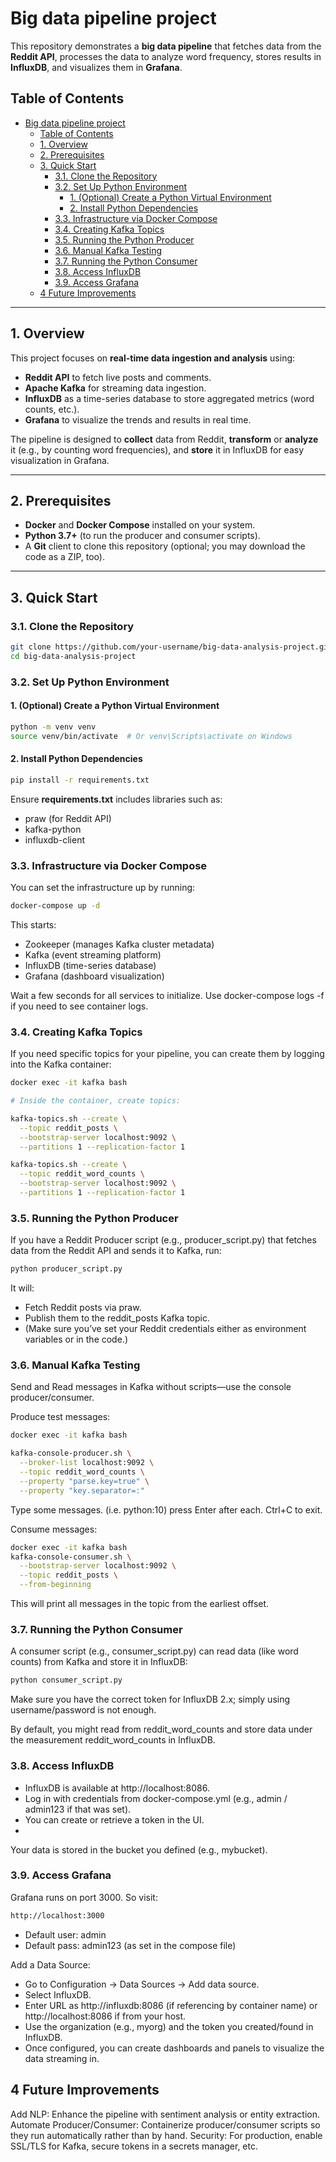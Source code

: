 # Big data pipeline project

This repository demonstrates a **big data pipeline** that fetches data from the **Reddit API**, processes the data to analyze word frequency, stores results in **InfluxDB**, and visualizes them in **Grafana**.

## Table of Contents
- [Big data pipeline project](#big-data-pipeline-project)
  - [Table of Contents](#table-of-contents)
  - [1. Overview](#1-overview)
  - [2. Prerequisites](#2-prerequisites)
  - [3. Quick Start](#3-quick-start)
    - [3.1. Clone the Repository](#31-clone-the-repository)
    - [3.2. Set Up Python Environment](#32-set-up-python-environment)
      - [1. (Optional) Create a Python Virtual Environment](#1-optional-create-a-python-virtual-environment)
      - [2. Install Python Dependencies](#2-install-python-dependencies)
    - [3.3. Infrastructure via Docker Compose](#33-infrastructure-via-docker-compose)
    - [3.4. Creating Kafka Topics](#34-creating-kafka-topics)
    - [3.5. Running the Python Producer](#35-running-the-python-producer)
    - [3.6. Manual Kafka Testing](#36-manual-kafka-testing)
    - [3.7. Running the Python Consumer](#37-running-the-python-consumer)
    - [3.8. Access InfluxDB](#38-access-influxdb)
    - [3.9. Access Grafana](#39-access-grafana)
  - [4 Future Improvements](#4-future-improvements)

---

## 1. Overview

This project focuses on **real-time data ingestion and analysis** using:

- **Reddit API** to fetch live posts and comments.
- **Apache Kafka** for streaming data ingestion.
- **InfluxDB** as a time-series database to store aggregated metrics (word counts, etc.).
- **Grafana** to visualize the trends and results in real time.

The pipeline is designed to **collect** data from Reddit, **transform** or **analyze** it (e.g., by counting word frequencies), and **store** it in InfluxDB for easy visualization in Grafana.

---

## 2. Prerequisites

- **Docker** and **Docker Compose** installed on your system.
- **Python 3.7+** (to run the producer and consumer scripts).
- A **Git** client to clone this repository (optional; you may download the code as a ZIP, too).

---

## 3. Quick Start

### 3.1. Clone the Repository

```bash
git clone https://github.com/your-username/big-data-analysis-project.git
cd big-data-analysis-project
```
### 3.2. Set Up Python Environment
#### 1. (Optional) Create a Python Virtual Environment
```bash
python -m venv venv
source venv/bin/activate  # Or venv\Scripts\activate on Windows
```
#### 2. Install Python Dependencies
```bash
pip install -r requirements.txt
```
Ensure **requirements.txt** includes libraries such as:
- praw (for Reddit API)
- kafka-python
- influxdb-client


### 3.3. Infrastructure via Docker Compose
You can set the infrastructure up by running:
```bash
docker-compose up -d
```
This starts:

- Zookeeper (manages Kafka cluster metadata)
- Kafka (event streaming platform)
- InfluxDB (time-series database)
- Grafana (dashboard visualization)

Wait a few seconds for all services to initialize. Use docker-compose logs -f if you need to see container logs.

### 3.4. Creating Kafka Topics
If you need specific topics for your pipeline, you can create them by logging into the Kafka container:

```bash
docker exec -it kafka bash

# Inside the container, create topics:

kafka-topics.sh --create \
  --topic reddit_posts \
  --bootstrap-server localhost:9092 \
  --partitions 1 --replication-factor 1

kafka-topics.sh --create \
  --topic reddit_word_counts \
  --bootstrap-server localhost:9092 \
  --partitions 1 --replication-factor 1
```
### 3.5. Running the Python Producer
If you have a Reddit Producer script (e.g., producer_script.py) that fetches data from the Reddit API and sends it to Kafka, run:

```bash
python producer_script.py
```
It will:

- Fetch Reddit posts via praw.
- Publish them to the reddit_posts Kafka topic.
- (Make sure you’ve set your Reddit credentials either as environment variables or in the code.)

### 3.6. Manual Kafka Testing
Send and Read messages in Kafka without scripts—use the console producer/consumer.

Produce test messages:

```bash
docker exec -it kafka bash

kafka-console-producer.sh \
  --broker-list localhost:9092 \
  --topic reddit_word_counts \
  --property "parse.key=true" \
  --property "key.separator=:"
```
Type some messages. (i.e. python:10) press Enter after each. Ctrl+C to exit.

Consume messages:
```bash
docker exec -it kafka bash
kafka-console-consumer.sh \
  --bootstrap-server localhost:9092 \
  --topic reddit_posts \
  --from-beginning
```
This will print all messages in the topic from the earliest offset.

### 3.7. Running the Python Consumer
A consumer script (e.g., consumer_script.py) can read data (like word counts) from Kafka and store it in InfluxDB:

```bash
python consumer_script.py
```
Make sure you have the correct token for InfluxDB 2.x; simply using username/password is not enough.

By default, you might read from reddit_word_counts and store data under the measurement reddit_word_counts in InfluxDB.

### 3.8. Access InfluxDB
- InfluxDB is available at http://localhost:8086.
- Log in with credentials from docker-compose.yml (e.g., admin / admin123 if that was set).
- You can create or retrieve a token in the UI.
- 
Your data is stored in the bucket you defined (e.g., mybucket).

### 3.9. Access Grafana
Grafana runs on port 3000. So visit:

```bash
http://localhost:3000
```

- Default user: admin
- Default pass: admin123 (as set in the compose file)

Add a Data Source:

- Go to Configuration → Data Sources → Add data source.
- Select InfluxDB.
- Enter URL as http://influxdb:8086 (if referencing by container name) or http://localhost:8086 if from your host.
- Use the organization (e.g., myorg) and the token you created/found in InfluxDB.
- Once configured, you can create dashboards and panels to visualize the data streaming in.

## 4 Future Improvements
Add NLP: Enhance the pipeline with sentiment analysis or entity extraction.
Automate Producer/Consumer: 
Containerize producer/consumer scripts so they run automatically rather than by hand.
Security: For production, enable SSL/TLS for Kafka, secure tokens in a secrets manager, etc.
